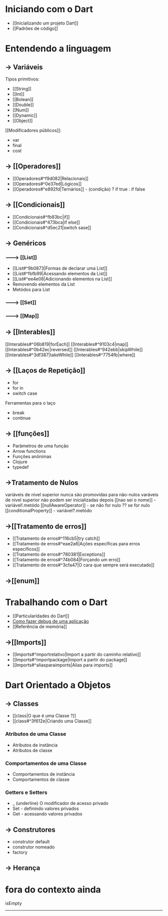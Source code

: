 # Iniciando com o Dart
- [[Inicializando um projeto Dart]]
- [[Padrões de código]]
# Entendendo a linguagem 
## -> Variáveis
Tipos primitivos:
 - [[String]] 
 - [[Int]]
 - [[Bolean]]
 - [[Double]]
 - [[Num]]
 - [[Dynamic]]
 - [[Object]]

[[Modificadores públicos]]:
- var
- final
- cost

## -> [[Operadores]]
- [[Operadores#^f9d082|Relacionais]]
- [[Operadores#^0e37ed|Lógicos]]
- [[Operadores#^e892fd|Ternários]] - (condição) ? if true : if false
## -> [[Condicionais]]
- [[Condicionais#^fb83bc|if]]
- [[Condicionais#^473bca|if else]]
- [[Condicionais#^d5ec21|switch sase]]
## -> Genéricos
### ---> [[List]]
- [[List#^9b0873|Formas de declarar uma List]]
- [[List#^fbfb99|Acessando elementos da List]]
- [[List#^ee4e08|Adicionando elementos na List]]
- Removendo elementos da List
- Metódos para List
### ---> [[Set]]
### ---> [[Map]]

## -> [[Interables]]
[[Interables#^06b819|forEach]]
[[Interables#^9103c4|map]]
[[Interables#^0b42ec|reversed]]
[[Interables#^942ebb|skipWhile]]
[[Interables#^3df387|takeWhile]]
[[Interables#^7754fb|where]]


## -> [[Laços de Repetição]]
- for 
- for in 
- switch case

Ferramentas para o laço
- break
- continue

## -> [[funções]]
- Parâmetros de uma função 
- Arrow functions 
- Funções anônimas 
- Clojure
- typedef


## ->Tratamento de Nulos 
variáveis de nivel superior nunca são promovidas para não-nulos
varáveis de nivel superior não podem ser inicializadas depois
[[nao sei o nome]] - variável!.metódo 
[[nullAwareOperator]] - se não for nulo ?? se for nulo
[[conditionalProperty]] - variável?.metódo








## ->[[Tratamento de erros]] 
- [[Tratamento de erros#^116cb5|try catch]]
- [[Tratamento de erros#^eae2a6|Ações específicas para erros específicos]]
- [[Tratamento de erros#^780381|Exceptions]]
- [[Tratamento de erros#^74b084|Forçando um erro]]
- [[Tratamento de erros#^3cfa47|O cara que sempre será executado]]

## ->[[enum]]
# Trabalhando com o Dart
- [[Particularidades do Dart]]
- [Como fazer debug de uma aplicação](https://academiadoflutter20.club.hotmart.com/lesson/k7Qg8M1z4y/como-fazer-debug-de-uma-aplicacao)
- [[Referência de memória]]
## ->[[Imports]]
- [[Imports#^importrelativo|Import a partir do caminho relativo]]
- [[Imports#^importpackage|Import a partir do package]]
- [[Imports#^aliasparaimports|Alias para imports]]




# Dart Orientado a Objetos
## -> Classes
-  [[class|O que é uma Classe ?]]
- [[class#^3f612e|Criando uma Classe]]
### Atributos de uma Classe
- Atributos de instância
- Atributos de classe
### Comportamentos de uma Classe
- Comportamentos de instância
- Comportamentos de classe
### Getters e Setters
- _ (underline) O modificador de acesso privado
- Set - definindo valores privados
- Get - acessando valores privados








## -> Construtores
- construtor default
- construtor nomeado
- factory


## -> Herança
# fora do contexto ainda
isEmpty




***